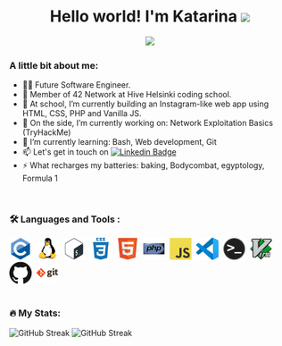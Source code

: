 <!--
**Katarina-Slotova/Katarina-Slotova** is a ✨ _special_ ✨ repository because its `README.md` (this file) appears on your GitHub profile.

Here are some ideas to get you started:

- 🔭 I’m currently working on ...
- 🌱 I’m currently learning ...
- 👯 I’m looking to collaborate on ...
- 🤔 I’m looking for help with ...
- 💬 Ask me about ...
- 📫 How to reach me: ...
- 😄 Pronouns: ...
- ⚡ Fun fact: ...
-->

<!--
<div id="header" align="center">
  <img src="https://cdn.pixabay.com/photo/2016/12/28/09/36/web-1935737_1280.png" width="800" height="350"/>
</div>
-->

<div id="greeting" align="center">
  <h1>Hello world! I'm Katarina <img src="https://media.giphy.com/media/hvRJCLFzcasrR4ia7z/giphy.gif" width="30"/></h1>
</div>
<div align="center">
  <img src="https://media.giphy.com/media/paTz7UZbPfTZFRYnnB/giphy.gif" width="200"/>
</div>

### A little bit about me:
- :woman_technologist: Future Software Engineer.
- 🐝 Member of 42 Network at Hive Helsinki coding school.
- 🔭 At school, I’m currently building an Instagram-like web app using HTML, CSS, PHP and Vanilla JS.
- 🤔 On the side, I’m currently working on: Network Exploitation Basics (TryHackMe)
- 🌱 I’m currently learning: Bash, Web development, Git
- 📫 Let's get in touch on [![Linkedin Badge](https://img.shields.io/badge/-LinkedIn-blue?style=flat&logo=Linkedin&logoColor=white)](https://www.linkedin.com/in/katarina-slotova-804466131/)
- ⚡ What recharges my batteries: baking, Bodycombat, egyptology, Formula 1

<br/>

### :hammer_and_wrench: Languages and Tools :
<div>
  <img src="https://raw.githubusercontent.com/devicons/devicon/master/icons/c/c-original.svg" title="C" alt="C" height="40px" width="40px"/>&nbsp;
  <img src="https://raw.githubusercontent.com/devicons/devicon/master/icons/linux/linux-original.svg" title="Linux" alt="Linux" height="40px" width="40px" />&nbsp;
  <img src="https://raw.githubusercontent.com/devicons/devicon/master/icons/bash/bash-original.svg" title="Bash" alt="Bash" height="40px" width="40px"/>&nbsp;
  <img src="https://github.com/devicons/devicon/blob/master/icons/css3/css3-plain-wordmark.svg"  title="CSS3" alt="CSS" width="40" height="40"/>&nbsp;
  <img src="https://github.com/devicons/devicon/blob/master/icons/html5/html5-original.svg" title="HTML5" alt="HTML" width="40" height="40"/>&nbsp;
  <img src="https://raw.githubusercontent.com/devicons/devicon/master/icons/php/php-original.svg" title="PHP" alt="PHP" height="40px" width="40px"/>&nbsp;
  <img src="https://github.com/devicons/devicon/blob/master/icons/javascript/javascript-original.svg" title="JavaScript" alt="JavaScript" width="40" height="40"/>&nbsp;
  <img src="https://raw.githubusercontent.com/github/explore/80688e429a7d4ef2fca1e82350fe8e3517d3494d/topics/visual-studio-code/visual-studio-code.png" title="VS Code" alt="VS Code" width="40" height="40"/>&nbsp;
  <img src="https://raw.githubusercontent.com/github/explore/80688e429a7d4ef2fca1e82350fe8e3517d3494d/topics/terminal/terminal.png" title="Terminal" alt="Terminal" width="40px" height="40px"/>&nbsp;
  <img src="https://raw.githubusercontent.com/github/explore/80688e429a7d4ef2fca1e82350fe8e3517d3494d/topics/vim/vim.png" title="Vim" alt="Vim" width="40px" height="40px"/>&nbsp;
      <img src="https://raw.githubusercontent.com/github/explore/78df643247d429f6cc873026c0622819ad797942/topics/github/github.png" title="GitHub" alt="GitHub" height="40px" width="40px"/>&nbsp;
  <img src="https://github.com/devicons/devicon/blob/master/icons/git/git-original-wordmark.svg" title="Git" alt="Git" width="40" height="40"/>
</div>

<br/>

### :fire: My Stats:
![GitHub Streak](https://github-readme-stats.vercel.app/api?username=Katarina-Slotova&show_icons=true&theme=tokyonight&include_all_commits=true&count_private=true)
![GitHub Streak](https://github-readme-stats.vercel.app/api/top-langs/?username=Katarina-Slotova&layout=compact&langs_count=7&theme=tokyonight)

